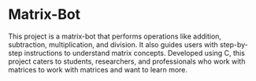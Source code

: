 # Matrix-Bot
This project is a matrix-bot that performs operations like addition, subtraction, multiplication, and division. It also guides users with step-by-step instructions to understand matrix concepts. Developed using C, this project caters to students, researchers, and professionals who work with matrices to work with matrices and want to learn more.
